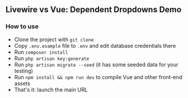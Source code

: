 ## Livewire vs Vue: Dependent Dropdowns Demo

### How to use

- Clone the project with `git clone`
- Copy `.env.example` file to `.env` and edit database credentials there
- Run `composer install`
- Run `php artisan key:generate`
- Run `php artisan migrate --seed` (it has some seeded data for your testing)
- Run `npm install && npm run dev` to compile Vue and other front-end assets
- That's it: launch the main URL



